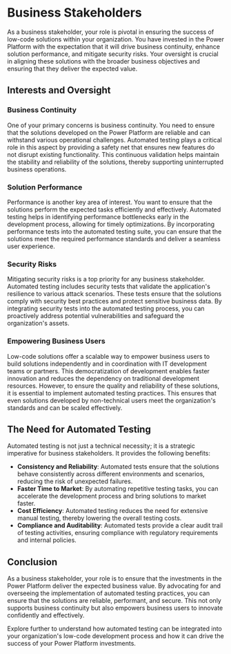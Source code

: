# Business Stakeholders

As a business stakeholder, your role is pivotal in ensuring the success of low-code solutions within your organization. You have invested in the Power Platform with the expectation that it will drive business continuity, enhance solution performance, and mitigate security risks. Your oversight is crucial in aligning these solutions with the broader business objectives and ensuring that they deliver the expected value.

## Interests and Oversight

### Business Continuity

One of your primary concerns is business continuity. You need to ensure that the solutions developed on the Power Platform are reliable and can withstand various operational challenges. Automated testing plays a critical role in this aspect by providing a safety net that ensures new features do not disrupt existing functionality. This continuous validation helps maintain the stability and reliability of the solutions, thereby supporting uninterrupted business operations.

### Solution Performance

Performance is another key area of interest. You want to ensure that the solutions perform the expected tasks efficiently and effectively. Automated testing helps in identifying performance bottlenecks early in the development process, allowing for timely optimizations. By incorporating performance tests into the automated testing suite, you can ensure that the solutions meet the required performance standards and deliver a seamless user experience.

### Security Risks

Mitigating security risks is a top priority for any business stakeholder. Automated testing includes security tests that validate the application's resilience to various attack scenarios. These tests ensure that the solutions comply with security best practices and protect sensitive business data. By integrating security tests into the automated testing process, you can proactively address potential vulnerabilities and safeguard the organization's assets.

### Empowering Business Users

Low-code solutions offer a scalable way to empower business users to build solutions independently and in coordination with IT development teams or partners. This democratization of development enables faster innovation and reduces the dependency on traditional development resources. However, to ensure the quality and reliability of these solutions, it is essential to implement automated testing practices. This ensures that even solutions developed by non-technical users meet the organization's standards and can be scaled effectively.

## The Need for Automated Testing

Automated testing is not just a technical necessity; it is a strategic imperative for business stakeholders. It provides the following benefits:

- **Consistency and Reliability**: Automated tests ensure that the solutions behave consistently across different environments and scenarios, reducing the risk of unexpected failures.
- **Faster Time to Market**: By automating repetitive testing tasks, you can accelerate the development process and bring solutions to market faster.
- **Cost Efficiency**: Automated testing reduces the need for extensive manual testing, thereby lowering the overall testing costs.
- **Compliance and Auditability**: Automated tests provide a clear audit trail of testing activities, ensuring compliance with regulatory requirements and internal policies.

## Conclusion

As a business stakeholder, your role is to ensure that the investments in the Power Platform deliver the expected business value. By advocating for and overseeing the implementation of automated testing practices, you can ensure that the solutions are reliable, performant, and secure. This not only supports business continuity but also empowers business users to innovate confidently and effectively.

Explore further to understand how automated testing can be integrated into your organization's low-code development process and how it can drive the success of your Power Platform investments.